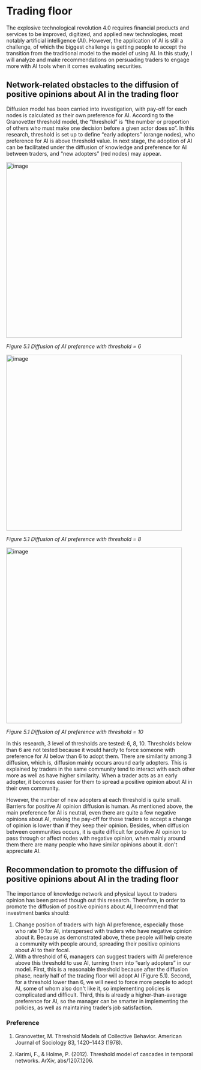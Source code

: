 # Trading floor
The explosive technological revolution 4.0 requires financial products and services to be improved, digitized, and applied new technologies, most notably artificial intelligence (AI). However, the application of AI is still a challenge, of which the biggest challenge is getting people to accept the transition from the traditional model to the model of using AI. In this study, I will analyze and make recommendations on persuading traders to engage more with AI tools when it comes evaluating securities.

## Network-related obstacles to the diffusion of positive opinions about AI in the trading floor
Diffusion model has been carried into investigation, with pay-off for each nodes is calculated as their own preference for AI. According to the Granovetter threshold model, the “threshold” is “the number or proportion of others who must make one decision before a given actor does so”. In this research, threshold is set up to define “early adopters” (orange nodes), who preference for AI is above threshold value. In next stage, the adoption of AI can be facilitated under the diffusion of knowledge and preference for AI between traders, and “new adopters” (red nodes) may appear.

<img width="468" alt="image" src="https://user-images.githubusercontent.com/92025453/159125849-c12aa2e0-09ce-40b6-a292-da1297c0e5c8.png">

_Figure 5.1 Diffusion of AI preference with threshold = 6_

<img width="468" alt="image" src="https://user-images.githubusercontent.com/92025453/159125862-161bd68e-fda4-4418-8c9d-ef85ad98029c.png">

_Figure 5.1 Diffusion of AI preference with threshold = 8_

<img width="468" alt="image" src="https://user-images.githubusercontent.com/92025453/159125881-c9b99638-a1f4-4306-b039-a4df19989d0b.png">

_Figure 5.1 Diffusion of AI preference with threshold = 10_

In this research, 3 level of thresholds are tested: 6, 8, 10. Thresholds below than 6 are not tested because it would hardly to force someone with preference for AI below than 6 to adopt them. There are similarity among 3 diffusion, which is, diffusion mainly occurs around early adopters. This is explained by traders in the same community tend to interact with each other more as well as have higher similarity. When a trader acts as an early adopter, it becomes easier for them to spread a positive opinion about AI in their own community.

However, the number of new adopters at each threshold is quite small. Barriers for positive AI opinion diffusion is human. As mentioned above, the main preference for AI is neutral, even there are quite a few negative opinions about AI, making the pay-off for those traders to accept a change of opinion is lower than if they keep their opinion. Besides, when diffusion between communities occurs, it is quite difficult for positive AI opinion to pass through or affect nodes with negative opinion, when mainly around them there are many people who have similar opinions about it. don't appreciate AI.

## Recommendation to promote the diffusion of positive opinions about AI in the trading floor
The importance of knowledge network and physical layout to traders opinion has been proved though out this research. Therefore, in order to promote the diffusion of positive opinions about AI, I recommend that investment banks should:

1. Change position of traders with high AI preference, especially those who rate 10 for AI, interspersed with traders who have negative opinion about it. Because as demonstrated above, these people will help create a community with people around, spreading their positive opinions about AI to their focal.
2. With a threshold of 6, managers can suggest traders with AI preference above this threshold to use AI, turning them into “early adopters” in our model. First, this is a reasonable threshold because after the diffusion phase, nearly half of the trading floor will adopt AI (Figure 5.1). Second, for a threshold lower than 6, we will need to force more people to adopt AI, some of whom also don't like it, so implementing policies is complicated and difficult. Third, this is already a higher-than-average preference for AI, so the manager can be smarter in implementing the policies, as well as maintaining trader’s job satisfaction.

### Preference

1. Granovetter, M. Threshold Models of Collective Behavior. American Journal of Sociology 83, 1420–1443 (1978).

2. Karimi, F., & Holme, P. (2012). Threshold model of cascades in temporal networks. ArXiv, abs/1207.1206.

